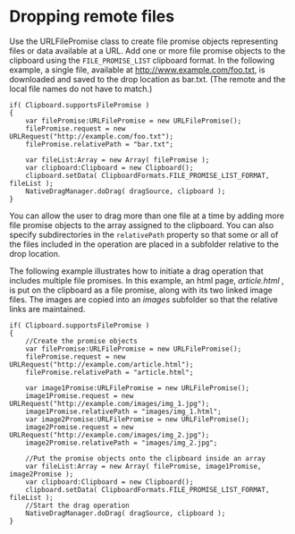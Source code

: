 # Dropping remote files

<div>

Use the URLFilePromise class to create file promise objects representing files
or data available at a URL. Add one or more file promise objects to the
clipboard using the `FILE_PROMISE_LIST` clipboard format. In the following
example, a single file, available at http://www.example.com/foo.txt, is
downloaded and saved to the drop location as bar.txt. (The remote and the local
file names do not have to match.)

    if( Clipboard.supportsFilePromise )
    {
    	var filePromise:URLFilePromise = new URLFilePromise();
    	filePromise.request = new URLRequest("http://example.com/foo.txt");
    	filePromise.relativePath = "bar.txt";

    	var fileList:Array = new Array( filePromise );
    	var clipboard:Clipboard = new Clipboard();
    	clipboard.setData( ClipboardFormats.FILE_PROMISE_LIST_FORMAT, fileList );
    	NativeDragManager.doDrag( dragSource, clipboard );
    }

You can allow the user to drag more than one file at a time by adding more file
promise objects to the array assigned to the clipboard. You can also specify
subdirectories in the `relativePath` property so that some or all of the files
included in the operation are placed in a subfolder relative to the drop
location.

The following example illustrates how to initiate a drag operation that includes
multiple file promises. In this example, an html page, _article.html_ , is put
on the clipboard as a file promise, along with its two linked image files. The
images are copied into an _images_ subfolder so that the relative links are
maintained.

    if( Clipboard.supportsFilePromise )
    {
    	//Create the promise objects
    	var filePromise:URLFilePromise = new URLFilePromise();
    	filePromise.request = new URLRequest("http://example.com/article.html");
    	filePromise.relativePath = "article.html";

    	var image1Promise:URLFilePromise = new URLFilePromise();
    	image1Promise.request = new URLRequest("http://example.com/images/img_1.jpg");
    	image1Promise.relativePath = "images/img_1.html";
    	var image2Promise:URLFilePromise = new URLFilePromise();
    	image2Promise.request = new URLRequest("http://example.com/images/img_2.jpg");
    	image2Promise.relativePath = "images/img_2.jpg";

    	//Put the promise objects onto the clipboard inside an array
    	var fileList:Array = new Array( filePromise, image1Promise, image2Promise );
    	var clipboard:Clipboard = new Clipboard();
    	clipboard.setData( ClipboardFormats.FILE_PROMISE_LIST_FORMAT, fileList );
    	//Start the drag operation
    	NativeDragManager.doDrag( dragSource, clipboard );
    }

</div>

<div>

<div>

</div>

</div>
